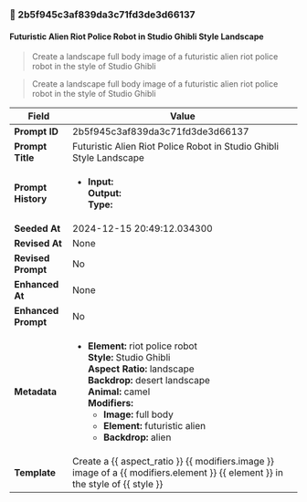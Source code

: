 

### 📜 2b5f945c3af839da3c71fd3de3d66137

#### Futuristic Alien Riot Police Robot in Studio Ghibli Style Landscape

> Create a landscape full body image of a futuristic alien riot police robot in the style of Studio Ghibli

> Create a landscape full body image of a futuristic alien riot police robot in the style of Studio Ghibli

| Field          | Value                                                                                                                                                                      |
|----------------|----------------------------------------------------------------------------------------------------------------------------------------------------------------------------|
| **Prompt ID**  | 2b5f945c3af839da3c71fd3de3d66137                                                                                                                                                            |
| **Prompt Title**  | Futuristic Alien Riot Police Robot in Studio Ghibli Style Landscape                                                                                                                                                            |
| **Prompt History** | <ul><li>**Input:**  <br> **Output:**  <br> **Type:** </li></ul> |
| **Seeded At** | 2024-12-15 20:49:12.034300                                                                                                                                                   |
| **Revised At** | None                                                                                                                                                   |
| **Revised Prompt** | No                                                                                                                                                                      |
| **Enhanced At** | None                                                                                                                                                  |
| **Enhanced Prompt** | No                                                                                                                                                                    |
| **Metadata**   | <ul><li>**Element:** riot police robot <br> **Style:** Studio Ghibli <br> **Aspect Ratio:** landscape <br> **Backdrop:** desert landscape <br> **Animal:** camel <br> **Modifiers:**<ul><li>**Image:** full body</li><li>**Element:** futuristic alien</li><li>**Backdrop:** alien</li></ul></li></ul> |
| **Template**   | Create a {{ aspect_ratio }} {{ modifiers.image }} image of a {{ modifiers.element }} {{ element }} in the style of {{ style }}                                                                                                                                           |


